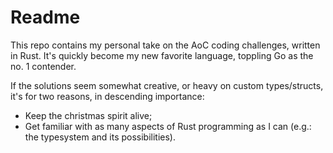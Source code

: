 # Readme
This repo contains my personal take on the AoC coding challenges, written in Rust.
It's quickly become my new favorite language, toppling Go as the no. 1 contender.

If the solutions seem somewhat creative, or heavy on custom types/structs, it's for two reasons, in descending importance:
- Keep the christmas spirit alive;
- Get familiar with as many aspects of Rust programming as I can (e.g.: the typesystem and its possibilities).
